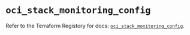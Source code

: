 # `oci_stack_monitoring_config`

Refer to the Terraform Registory for docs: [`oci_stack_monitoring_config`](https://registry.terraform.io/providers/oracle/oci/6.18.0/docs/resources/stack_monitoring_config).
